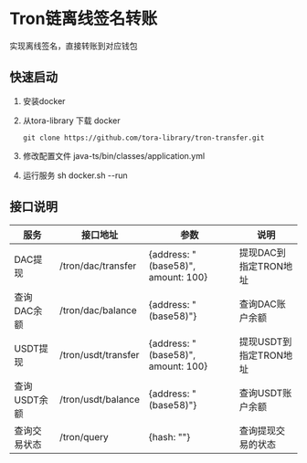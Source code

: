 # Tron链离线签名转账

实现离线签名，直接转账到对应钱包

## 快速启动
1. 安装docker

2. 从tora-library 下载 docker
    ```
    git clone https://github.com/tora-library/tron-transfer.git
    ```

3. 修改配置文件
  java-ts/bin/classes/application.yml

4. 运行服务
  sh docker.sh --run

## 接口说明

  服务 | 接口地址 | 参数 | 说明
  ---- | --------------- | ---------------- | -----------------------
  DAC提现 | /tron/dac/transfer | {address: "(base58)", amount: 100} | 提现DAC到指定TRON地址
  查询DAC余额 | /tron/dac/balance | {address: "(base58)"} | 查询DAC账户余额
  USDT提现 | /tron/usdt/transfer | {address: "(base58)", amount: 100} | 提现USDT到指定TRON地址
  查询USDT余额 | /tron/usdt/balance | {address: "(base58)"} | 查询USDT账户余额
  查询交易状态 | /tron/query | {hash: ""} | 查询提现交易的状态
